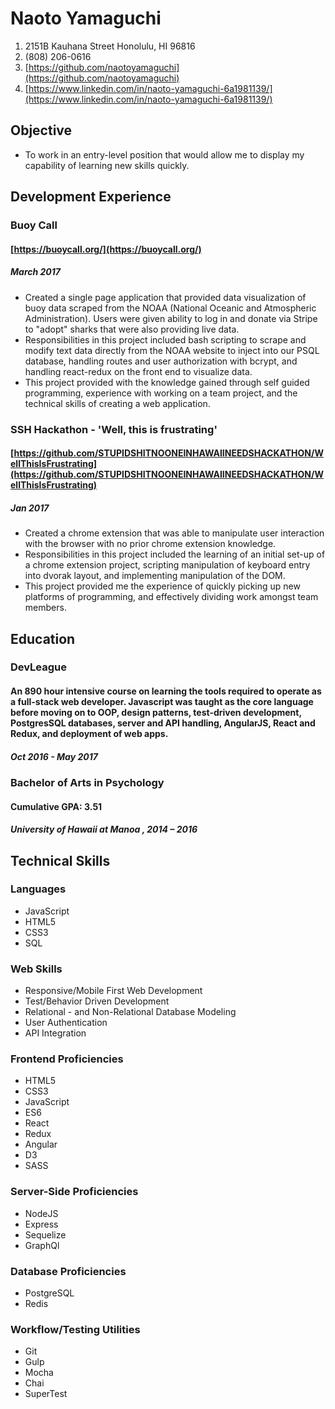 # Naoto Yamaguchi

1. 2151B Kauhana Street Honolulu, HI 96816
1. (808) 206-0616
1. [https://github.com/naotoyamaguchi](https://github.com/naotoyamaguchi)
1. [https://www.linkedin.com/in/naoto-yamaguchi-6a1981139/](https://www.linkedin.com/in/naoto-yamaguchi-6a1981139/)

## Objective
- To work in an entry-level position that would allow me to display my capability of learning new skills quickly.


## Development Experience

### Buoy Call
#### [https://buoycall.org/](https://buoycall.org/)
##### March 2017
- Created a single page application that provided data visualization of buoy data scraped from the NOAA (National Oceanic and Atmospheric Administration). Users were given ability to log in and donate via Stripe to "adopt" sharks that were also providing live data.
- Responsibilities in this project included bash scripting to scrape and modify text data directly from the NOAA website to inject into our PSQL database, handling routes and user authorization with bcrypt, and handling react-redux on the front end to visualize data.
- This project provided with the knowledge gained through self guided programming, experience with working on a team project, and the technical skills of creating a web application.

### SSH Hackathon - 'Well, this is frustrating'
#### [https://github.com/STUPIDSHITNOONEINHAWAIINEEDSHACKATHON/WellThisIsFrustrating](https://github.com/STUPIDSHITNOONEINHAWAIINEEDSHACKATHON/WellThisIsFrustrating)
##### Jan 2017
- Created a chrome extension that was able to manipulate user interaction with the browser with no prior chrome extension knowledge.
- Responsibilities in this project included the learning of an initial set-up of a chrome extension project, scripting manipulation of keyboard entry into dvorak layout, and implementing manipulation of the DOM.
- This project provided me the experience of quickly picking up new platforms of programming, and effectively dividing work amongst team members.

## Education
### DevLeague
#### An 890 hour intensive course on learning the tools required to operate as a full-stack web developer. Javascript was taught as the core language before moving on to OOP, design patterns, test-driven development, PostgresSQL databases, server and API handling, AngularJS, React and Redux, and deployment of web apps.
##### Oct 2016 - May 2017

### Bachelor of Arts in Psychology
#### Cumulative GPA: 3.51
##### University of Hawaii at Manoa , 2014 – 2016

## Technical Skills

### Languages
- JavaScript
- HTML5
- CSS3
- SQL

### Web Skills
- Responsive/Mobile First Web Development
- Test/Behavior Driven Development
- Relational - and Non-Relational Database Modeling 
- User Authentication
- API Integration

### Frontend Proficiencies
- HTML5
- CSS3
- JavaScript
- ES6
- React
- Redux
- Angular
- D3
- SASS

### Server-Side Proficiencies
- NodeJS
- Express
- Sequelize
- GraphQl

### Database Proficiencies
- PostgreSQL 
- Redis

### Workflow/Testing Utilities
- Git
- Gulp
- Mocha
- Chai
- SuperTest